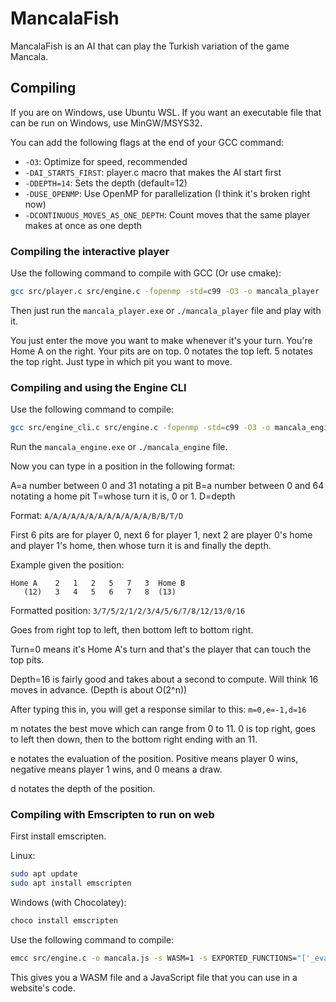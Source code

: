 # MancalaFish

MancalaFish is an AI that can play the Turkish variation of the game Mancala.

## Compiling

If you are on Windows, use Ubuntu WSL. If you want an executable file that can be run on Windows, use MinGW/MSYS32.

You can add the following flags at the end of your GCC command:

- `-O3`: Optimize for speed, recommended
- `-DAI_STARTS_FIRST`: player.c macro that makes the AI start first
- `-DDEPTH=14`: Sets the depth (default=12)
- `-DUSE_OPENMP`: Use OpenMP for parallelization (I think it's broken right now)
- `-DCONTINUOUS_MOVES_AS_ONE_DEPTH`: Count moves that the same player makes at once as one depth

### Compiling the interactive player

Use the following command to compile with GCC (Or use cmake):

```bash
gcc src/player.c src/engine.c -fopenmp -std=c99 -O3 -o mancala_player
```

Then just run the `mancala_player.exe` or `./mancala_player` file and play with it.

You just enter the move you want to make whenever it's your turn. You're Home A on the right. Your pits are on top. 0
notates the top left. 5 notates the top right. Just type in which pit you want to move.

### Compiling and using the Engine CLI

Use the following command to compile:

```bash
gcc src/engine_cli.c src/engine.c -fopenmp -std=c99 -O3 -o mancala_engine
```

Run the `mancala_engine.exe` or `./mancala_engine` file.

Now you can type in a position in the following format:

A=a number between 0 and 31 notating a pit
B=a number between 0 and 64 notating a home pit
T=whose turn it is, 0 or 1.
D=depth

Format: `A/A/A/A/A/A/A/A/A/A/A/A/B/B/T/D`

First 6 pits are for player 0, next 6 for player 1, next 2 are player 0's home and player 1's home, then whose turn it
is and finally the depth.

Example given the position:

```
Home A    2   1   2   5   7   3  Home B
   (12)   3   4   5   6   7   8  (13)
```

Formatted position: `3/7/5/2/1/2/3/4/5/6/7/8/12/13/0/16`

Goes from right top to left, then bottom left to bottom right.

Turn=0 means it's Home A's turn and that's the player that can touch the top pits.

Depth=16 is fairly good and takes about a second to compute. Will think 16 moves in advance. (Depth is about O(2^n))

After typing this in, you will get a response similar to this: `m=0,e=-1,d=16`

m notates the best move which can range from 0 to 11. 0 is top right, goes to left then down, then to the bottom right
ending with an 11.

e notates the evaluation of the position. Positive means player 0 wins, negative means player 1 wins, and 0 means a
draw.

d notates the depth of the position.

### Compiling with Emscripten to run on web

First install emscripten.

Linux:

```bash
sudo apt update
sudo apt install emscripten
```

Windows (with Chocolatey):

```bash
choco install emscripten
```

Use the following command to compile:

```bash
emcc src/engine.c -o mancala.js -s WASM=1 -s EXPORTED_FUNCTIONS="['_evaluate', '_get_best_move']" -s EXPORTED_RUNTIME_METHODS="['ccall', 'cwrap', 'getValue', 'setValue']"
```

This gives you a WASM file and a JavaScript file that you can use in a website's code.